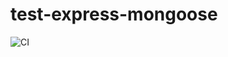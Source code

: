 # test-express-mongoose

![CI](https://github.com/JichouP/test-express-mongoose/workflows/CI/badge.svg)
